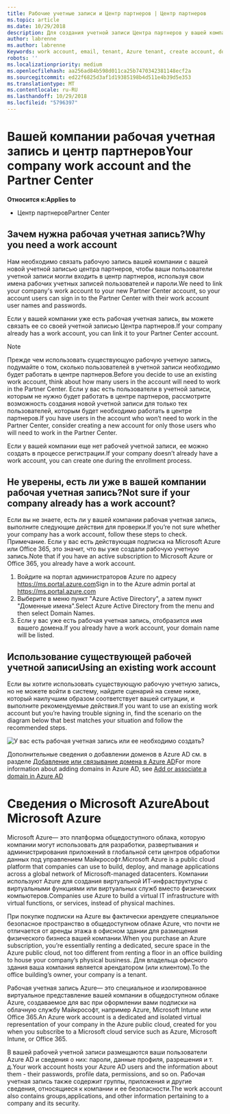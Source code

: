 ```yaml
---
title: Рабочие учетные записи и Центр партнеров | Центр партнеров
ms.topic: article
ms.date: 10/29/2018
description: Для создания учетной записи Центра партнеров у вашей компании должна быть рабочая учетная запись.
author: labrenne
ms.author: labrenne
Keywords: work account, email, tenant, Azure tenant, create account, domain name
robots: ''
ms.localizationpriority: medium
ms.openlocfilehash: aa256ad84b598d011ca25b7470342381148ecf2a
ms.sourcegitcommit: ed22f6825d3af1d19385198b4d511e4b39d5e353
ms.translationtype: MT
ms.contentlocale: ru-RU
ms.lasthandoff: 10/29/2018
ms.locfileid: "5796397"
---
```

# <a name="your-company-work-account-and-the-partner-center"></a><span data-ttu-id="85c61-103">Вашей компании рабочая учетная запись и центр партнеров</span><span class="sxs-lookup"><span data-stu-id="85c61-103">Your company work account and the Partner Center</span></span>  

**<span data-ttu-id="85c61-104">Относится к:</span><span class="sxs-lookup"><span data-stu-id="85c61-104">Applies to</span></span>**

-  <span data-ttu-id="85c61-105">Центр партнеров</span><span class="sxs-lookup"><span data-stu-id="85c61-105">Partner Center</span></span>

## <a name="why-you-need-a-work-account"></a><span data-ttu-id="85c61-106">Зачем нужна рабочая учетная запись?</span><span class="sxs-lookup"><span data-stu-id="85c61-106">Why you need a work account</span></span>

<span data-ttu-id="85c61-107">Нам необходимо связать рабочую запись вашей компании с вашей новой учетной записью центра партнеров, чтобы ваши пользователи учетной записи могли входить в центр партнеров, используя свои имена рабочих учетных записей пользователей и пароли.</span><span class="sxs-lookup"><span data-stu-id="85c61-107">We need to link your company's work account to your new Partner Center account, so your account users can sign in to the Partner Center with their work account user names and passwords.</span></span>

<span data-ttu-id="85c61-108">Если у вашей компании уже есть рабочая учетная запись, вы можете связать ее со своей учетной записью Центра партнеров.</span><span class="sxs-lookup"><span data-stu-id="85c61-108">If your company already has a work account, you can link it to your Partner Center account.</span></span> 

> [!NOTE]  
>  <span data-ttu-id="85c61-109">Прежде чем использовать существующую рабочую учетную запись, подумайте о том, сколько пользователей в учетной записи необходимо будет работать в центре партнеров.</span><span class="sxs-lookup"><span data-stu-id="85c61-109">Before you decide to use an existing work account, think about how many users in the account will need to work in the Partner Center.</span></span> <span data-ttu-id="85c61-110">Если у вас есть пользователи в учетной записи, которым не нужно будет работать в центре партнеров, рассмотрите возможность создания новой учетной записи для только тех пользователей, которым будет необходимо работать в центре партнеров.</span><span class="sxs-lookup"><span data-stu-id="85c61-110">If you have users in the account who won’t need to work in the Partner Center, consider creating a new account for only those users who will need to work in the Partner Center.</span></span>

<span data-ttu-id="85c61-111">Если у вашей компании еще нет рабочей учетной записи, ее можно создать в процессе регистрации.</span><span class="sxs-lookup"><span data-stu-id="85c61-111">If your company doesn’t already have a work account, you can create one during the enrollment process.</span></span> 

## <a name="not-sure-if-your-company-already-has-a-work-account"></a><span data-ttu-id="85c61-112">Не уверены, есть ли уже в вашей компании рабочая учетная запись?</span><span class="sxs-lookup"><span data-stu-id="85c61-112">Not sure if your company already has a work account?</span></span>

<span data-ttu-id="85c61-113">Если вы не знаете, есть ли у вашей компании рабочая учетная запись, выполните следующие действия для проверки.</span><span class="sxs-lookup"><span data-stu-id="85c61-113">If you’re not sure whether your company has a work account, follow these steps to check.</span></span> <span data-ttu-id="85c61-114">Примечание. Если у вас есть действующая подписка на Microsoft Azure или Office 365, это значит, что вы уже создали рабочую учетную запись.</span><span class="sxs-lookup"><span data-stu-id="85c61-114">Note that if you have an active subscription to Microsoft Azure or Office 365, you already have a work account.</span></span>
1.  <span data-ttu-id="85c61-115">Войдите на портал администраторов Azure по адресу https://ms.portal.azure.com</span><span class="sxs-lookup"><span data-stu-id="85c61-115">Sign in to the Azure admin portal at https://ms.portal.azure.com</span></span>
2.  <span data-ttu-id="85c61-116">Выберите в меню пункт "Azure Active Directory", а затем пункт "Доменные имена".</span><span class="sxs-lookup"><span data-stu-id="85c61-116">Select Azure Active Directory from the menu and then select Domain Names.</span></span>
3.  <span data-ttu-id="85c61-117">Если у вас уже есть рабочая учетная запись, отобразится имя вашего домена.</span><span class="sxs-lookup"><span data-stu-id="85c61-117">If you already have a work account, your domain name will be listed.</span></span>

## <a name="using-an-existing-work-account"></a><span data-ttu-id="85c61-118">Использование существующей рабочей учетной записи</span><span class="sxs-lookup"><span data-stu-id="85c61-118">Using an existing work account</span></span>

<span data-ttu-id="85c61-119">Если вы хотите использовать существующую рабочую учетную запись, но не можете войти в систему, найдите сценарий на схеме ниже, который наилучшим образом соответствует вашей ситуации, и выполните рекомендуемые действия.</span><span class="sxs-lookup"><span data-stu-id="85c61-119">If you want to use an existing work account but you’re having trouble signing in, find the scenario on the diagram below that best matches your situation and follow the recommended steps.</span></span> 

![У вас есть рабочая учетная запись или ее необходимо создать?](images/onboardingAADFlow.png)

<span data-ttu-id="85c61-121">Дополнительные сведения о добавлении доменов в Azure AD см. в разделе [Добавление или связывание домена в Azure AD](https://docs.microsoft.com/azure/active-directory/active-directory-add-domain)</span><span class="sxs-lookup"><span data-stu-id="85c61-121">For more information about adding domains in Azure AD, see [Add or associate a domain in Azure AD](https://docs.microsoft.com/azure/active-directory/active-directory-add-domain)</span></span>

# <a name="about-microsoft-azure"></a><span data-ttu-id="85c61-122">Сведения о Microsoft Azure</span><span class="sxs-lookup"><span data-stu-id="85c61-122">About Microsoft Azure</span></span>

<span data-ttu-id="85c61-123">Microsoft Azure— это платформа общедоступного облака, которую компании могут использовать для разработки, развертывания и администрирования приложений в глобальной сети центров обработки данных под управлением Майкрософт.</span><span class="sxs-lookup"><span data-stu-id="85c61-123">Microsoft Azure is a public cloud platform that companies can use to build, deploy, and manage applications across a global network of Microsoft-managed datacenters.</span></span> <span data-ttu-id="85c61-124">Компании используют Azure для создания виртуальной ИТ-инфраструктуры с виртуальными функциями или виртуальных служб вместо физических компьютеров.</span><span class="sxs-lookup"><span data-stu-id="85c61-124">Companies use Azure to build a virtual IT infrastructure with virtual functions, or services, instead of physical machines.</span></span> 

<span data-ttu-id="85c61-125">При покупке подписки на Azure вы фактически арендуете специальное безопасное пространство в общедоступном облаке Azure, что почти не отличается от аренды этажа в офисном здании для размещения физического бизнеса вашей компании.</span><span class="sxs-lookup"><span data-stu-id="85c61-125">When you purchase an Azure subscription, you’re essentially renting a dedicated, secure space in the Azure public cloud, not too different from renting a floor in an office building to house your company’s physical business.</span></span> <span data-ttu-id="85c61-126">Для владельца офисного здания ваша компания является арендатором (или клиентом).</span><span class="sxs-lookup"><span data-stu-id="85c61-126">To the office building’s owner, your company is a tenant.</span></span> 

<span data-ttu-id="85c61-127">Рабочая учетная запись Azure— это специальное и изолированное виртуальное представление вашей компании в общедоступном облаке Azure, создаваемое для вас при оформлении вами подписки на облачную службу Майкрософт, например Azure, Microsoft Intune или Office 365.</span><span class="sxs-lookup"><span data-stu-id="85c61-127">An Azure work account is a dedicated and isolated virtual representation of your company in the Azure public cloud, created for you when you subscribe to a Microsoft cloud service such as Azure, Microsoft Intune, or Office 365.</span></span> 

<span data-ttu-id="85c61-128">В вашей рабочей учетной записи размещаются ваши пользователи Azure AD и сведения о них: пароли, данные профиля, разрешения и т. д.</span><span class="sxs-lookup"><span data-stu-id="85c61-128">Your work account hosts your Azure AD users and the information about them - their passwords, profile data, permissions, and so on.</span></span> <span data-ttu-id="85c61-129">Рабочая учетная запись также содержит группы, приложения и другие сведения, относящиеся к компании и ее безопасности.</span><span class="sxs-lookup"><span data-stu-id="85c61-129">The work account also contains groups,applications, and other information pertaining to a company and its security.</span></span> 
